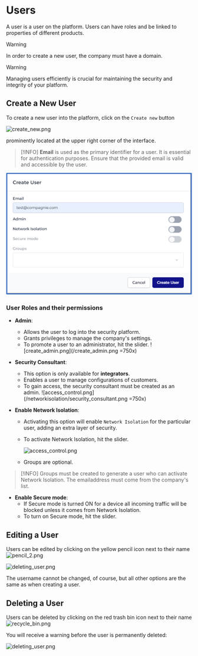 # Users

A user is a user on the platform. Users can have roles and be linked to properties of different products.

> [!WARNING]
> In order to create a new user, the company must have a domain.

> [!WARNING]
> Managing users efficiently is crucial for maintaining the security and integrity of your platform. 


## Create a New User
To create a new user into the platform, click on the `Create new`  button

![create_new.png](/create_new.png)

prominently located at the upper right corner of the interface.

> [!INFO]
> **Email** is used as the primary identifier for a user. It is essential for authentication purposes. Ensure that the provided email is valid and accessible by the user. 

![newuser_2.png](newuser_2.png)

### User Roles and their permissions

- **Admin**:
  - Allows the user to log into the security platform.
  - Grants privileges to manage the company's settings.
  - To promote a user to an administrator, hit the slider.
![create_admin.png](/create_admin.png =750x)

- **Security Consultant**:
   - This option is only available for **integrators**.
   - Enables a user to manage configurations of customers.
   - To gain access, the security consultant must be created as an admin.
![access_control.png](/networkisolation/security_consultant.png =750x)
  
- **Enable Network Isolation**:
  - Activating this option will enable `Network Isolation` for the particular user, adding an extra layer of security.
  - To activate Network Isolation, hit the slider.
  
    ![access_control.png](/access_control.png)
  - Groups are optional. 

> [!INFO]
>  Groups must be created to generate a user who can activate Network Isolation.
> The emailaddress must come from the company's list. 

  
- **Enable Secure mode**:
  - If Secure mode is turned ON for a device all incoming traffic will be blocked unless it comes from Network Isolation.
  - To turn on Secure mode, hit the slider.

 ## Editing a User
  
 Users can be edited by clicking on the yellow pencil icon next to their name ![pencil_2.png](/pencil_2.png)
 
  ![deleting_user.png](/edit_user.png)
  
  The username cannot be changed, of course, but all other options are the same as when creating a user.
  
## Deleting a User

 Users can be deleted by clicking on the red trash bin icon next to their name ![recycle_bin.png](/recycle_bin.png)
 
 You will receive a warning before the user is permanently deleted:
 
 ![deleting_user.png](/deleting_user.png)
  
